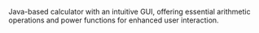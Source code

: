 Java-based calculator with an intuitive GUI, offering essential arithmetic operations and power functions for enhanced user interaction.
